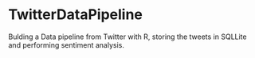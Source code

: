 # TwitterDataPipeline
Bulding a Data pipeline from Twitter with R, storing the tweets in SQLLite and performing sentiment analysis.
